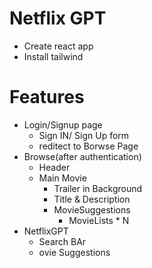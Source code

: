 # Netflix GPT

- Create react app
- Install tailwind

# Features

- Login/Signup page
  - Sign IN/ Sign Up form
  - reditect to Borwse Page
- Browse(after authentication)
  - Header
  - Main Movie
    - Trailer in Background
    - Title & Description
    - MovieSuggestions
      - MovieLists \* N
- NetflixGPT
  - Search BAr
  - ovie Suggestions
